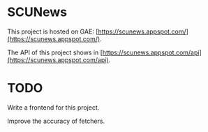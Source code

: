 # SCUNews 

This project is hosted on GAE: [https://scunews.appspot.com/](https://scunews.appspot.com/).

The API of this project shows in [https://scunews.appspot.com/api](https://scunews.appspot.com/api).

# TODO

Write a frontend for this project.

Improve the accuracy of fetchers.